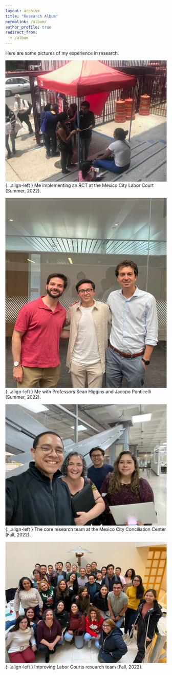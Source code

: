 ```yaml
---
layout: archive
title: "Research Album"
permalink: /album/
author_profile: true
redirect_from:
  - /album
---
```


Here are some pictures of my experience in research.

![image-left](/images/implementing_erick.jpg){: .align-left }
Me implementing an RCT at the Mexico City Labor Court (Summer, 2022).

![image-left](/images/sean_erick_jacopo.jpg){: .align-left }
Me with Professors Sean Higgins and Jacopo Ponticelli (Summer, 2022).

![image-left](/images/research__ccl.jpg){: .align-left }
The core research team at the Mexico City Conciliation Center (Fall, 2022).

![image-left](/images/research_team.jpg){: .align-left }
Improving Labor Courts research team (Fall, 2022).
